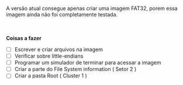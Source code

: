 <br>
A versão atual consegue apenas criar uma imagem FAT32, porem essa imagem ainda não foi completamente testada.
<br><br><br>

<b> Coisas a fazer </b> <br>

- [ ] Escrever e criar arquivos na imagem <br>
- [ ] Verificar sobre little-endians <br>
- [ ] Programar um simulador de terminar para acessar a imagem <br>
- [ ] Criar a parte do File System information ( Setor 2 ) <br>
- [ ] Criar a pasta Root ( Cluster 1 ) <br>
